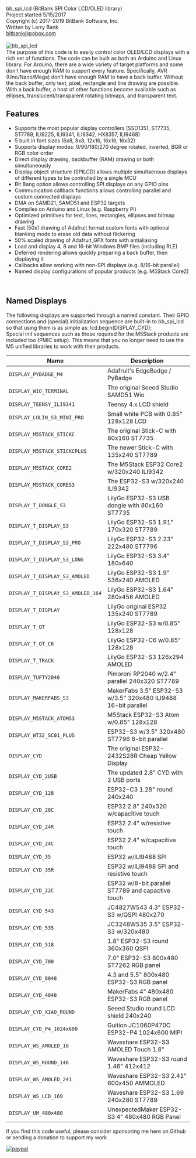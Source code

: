 bb_spi_lcd (BitBank SPI Color LCD/OLED library)<br>
Project started 5/15/2017<br>
Copyright (c) 2017-2019 BitBank Software, Inc.<br>
Written by Larry Bank<br>
bitbank@pobox.com<br>
<br>
![bb_spi_lcd](/demo.jpg?raw=true "bb_spi_lcd")
<br>
The purpose of this code is to easily control color OLED/LCD
displays with a rich set of functions. The code can be built as
both an Arduino and Linux library. For Arduino, there are a wide variety
of target platforms and some don't have enough RAM to support every feature.
Specifically, AVR (Uno/Nano/Mega) don't have enough RAM to have
a back buffer. Without the back buffer, only text, pixel, rectangle and line drawing
are possible. With a back buffer, a host of other functions become available
such as ellipses, translucent/transparent rotating bitmaps, and transparent text.<br>

## Features
- Supports the most popular display controllers (SSD1351, ST7735, ST7789, ILI9225, ILI9341, ILI9342, HX8357, ILI9468)<br>
- 5 built in font sizes (6x8, 8x8, 12x16, 16x16, 16x32)
- Supports display modes: 0/90/180/270 degree rotated, inverted, BGR or RGB color order<br>
- Direct display drawing, backbuffer (RAM) drawing or both simultaneously<br>
- Display object structure (SPILCD) allows multiple simultaenous displays of different types to be controlled by a single MCU<br>
- Bit Bang option allows controlling SPI displays on any GPIO pins<br>
- Communication callback functions allows controlling parallel and custom connected displays<br>
- DMA on SAMD21, SAMD51 and ESP32 targets<br>
- Compiles on Arduino and Linux (e.g. Raspberry Pi)
- Optimized primitives for text, lines, rectangles, ellipses and bitmap drawing<br>
- Fast (50x) drawing of Adafruit format custom fonts with optional blanking mode to erase old data without flickering<br>
- 50% scaled drawing of Adafruit_GFX fonts with antialiasing
- Load and display 4, 8 and 16-bit Windows BMP files (including RLE)<br>
- Deferred rendering allows quickly preparing a back buffer, then displaying it<br>
- Callbacks allow working with non-SPI displays (e.g. 8/16-bit parallel)<br>
- Named display configurations of popular products (e.g. M5Stack Core2)
<br>

## Named Displays
The following displays are supported through a named constant. Their GPIO connections and (special) initialization sequence are built-in to bb_spi_lcd so that using them is as simple as:
lcd.begin(DISPLAY_CYD);<br>
Special init sequences such as those required for the M5Stack products are included too (PMIC setup). This means that you no longer need to use the M5 unified libraries to work with their products.

| Name | Description |
| --- | --- |
| `DISPLAY_PYBADGE_M4` | Adafruit's EdgeBadge / PyBadge |
| `DISPLAY_WIO_TERMINAL` | The original Seeed Studio SAMD51 Wio |
| `DISPLAY_TEENSY_ILI9341` | Teensy 4.x LCD shield |
| `DISPLAY_LOLIN_S3_MINI_PRO` | Small white PCB with 0.85" 128x128 LCD |
| `DISPLAY_M5STACK_STICKC` | The original Stick-C with 80x160 ST7735 |
| `DISPLAY_M5STACK_STICKCPLUS` | The newer Stick-C with 135x240 ST7789 |
| `DISPLAY_M5STACK_CORE2` | The M5Stack ESP32 Core2 w/320x240 ILI9342 |
| `DISPLAY_M5STACK_CORES3` | The ESP32-S3 w/320x240 ILI9342 |
| `DISPLAY_T_DONGLE_S3` | LilyGo ESP32-S3 USB dongle with 80x160 ST7735 |
| `DISPLAY_T_DISPLAY_S3` | LilyGo ESP32-S3 1.91" 170x320 ST7789 |
| `DISPLAY_T_DISPLAY_S3_PRO` | LilyGo ESP32-S3 2.23" 222x480 ST7796 |
| `DISPLAY_T_DISPLAY_S3_LONG` | LilyGo ESP32-S3 3.4" 180x640 |
| `DISPLAY_T_DISPLAY_S3_AMOLED` | LilyGo ESP32-S3 1.9" 536x240 AMOLED |
| `DISPLAY_T_DISPLAY_S3_AMOLED_164` | LilyGo ESP32-S3 1.64" 280x456 AMOLED |
| `DISPLAY_T_DISPLAY` | LilyGo original ESP32 135x240 ST7789 |
| `DISPLAY_T_QT` | LilyGo ESP32-S3 w/0.85" 128x128 |
| `DISPLAY_T_QT_C6` | LilyGo ESP32-C6 w/0.85" 128x128 |
| `DISPLAY_T_TRACK` | LilyGo ESP32-S3 126x294 AMOLED |
| `DISPLAY_TUFTY2040` | Pimoroni RP2040 w/2.4" parallel 240x320 ST7789 |
| `DISPLAY_MAKERFABS_S3` | MakerFabs 3.5" ESP32-S3 w/3.5" 320x480 ILI9488 16-bit parallel |
| `DISPLAY_M5STACK_ATOMS3` | M5Stack ESP32-S3 Atom w/0.85" 128x128 |
| `DISPLAY_WT32_SC01_PLUS` | ESP32-S3 w/3.5" 320x480 ST7796 8-bit parallel |
| `DISPLAY_CYD` | The original ESP32-2432S28R Cheap Yellow Display |
| `DISPLAY_CYD_2USB` | The updated 2.8" CYD with 2 USB ports |
| `DISPLAY_CYD_128` | ESP32-C3 1.28" round 240x240 |
| `DISPLAY_CYD_28C` | ESP32 2.8" 240x320 w/capacitive touch |
| `DISPLAY_CYD_24R` | ESP32 2.4" w/resistive touch |
| `DISPLAY_CYD_24C` | ESP32 2.4" w/capacitive touch |
| `DISPLAY_CYD_35` | ESP32 w/ILI9488 SPI |
| `DISPLAY_CYD_35R` | ESP32 w/ILI9488 SPI and resistive touch |
| `DISPLAY_CYD_22C` | ESP32 w/8-bit parallel ST7789 and capactive touch |
| `DISPLAY_CYD_543` | JC4827W543 4.3" ESP32-S3 w/QSPI 480x270 |
| `DISPLAY_CYD_535` | JC3248W535 3.5" ESP32-S3 w/320x480 |
| `DISPLAY_CYD_518` | 1.8" ESP32-S3 round 360x360 QSPI |
| `DISPLAY_CYD_700` | 7.0" ESP32-S3 800x480 ST7262 RGB panel |
| `DISPLAY_CYD_8048` | 4.3 and 5.5" 800x480 ESP32-S3 RGB panel |
| `DISPLAY_CYD_4848` | MakerFabs 4" 480x480 ESP32-S3 RGB panel |
| `DISPLAY_CYD_XIAO_ROUND` | Seeed Studio round LCD shield 240x240 |
| `DISPLAY_CYD_P4_1024x600` | Guition JC1060P470C ESP32-P4 1024x600 MIPI |
| `DISPLAY_WS_AMOLED_18` | Waveshare ESP32-S3 AMOLED Touch 1.8" |
| `DISPLAY_WS_ROUND_146` | Waveshare ESP32-S3 round 1.46" 412x412 |
| `DISPLAY_WS_AMOLED_241` | Waveshare ESP32-S3 2.41" 600x450 AMMOLED |
| `DISPLAY_WS_LCD_169` | Waveshare ESP32-S3 1.69 240x280 ST7789 |
| `DISPLAY_UM_480x480` | UnexpectedMaker ESP32-S3 4" 480x480 RGB Panel |

If you find this code useful, please consider sponsoring me here on Github or sending a donation to support my work

[![paypal](https://www.paypalobjects.com/en_US/i/btn/btn_donateCC_LG.gif)](https://www.paypal.com/cgi-bin/webscr?cmd=_s-xclick&hosted_button_id=SR4F44J2UR8S4)

